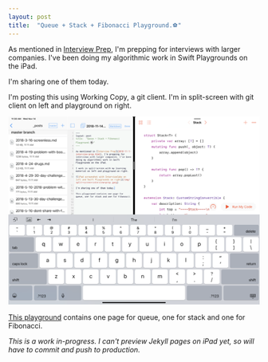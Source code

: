 ```yaml
---
layout: post
title:  "Queue + Stack + Fibonacci Playground.⚽️"
---
```


As mentioned in [Interview Prep](../../../2018/11/1/interview-prep.html), I'm prepping for interviews with larger companies. I've been doing my algorithmic work in Swift Playgrounds on the iPad.

I'm sharing one of them today.

I'm posting this using Working Copy, a git client. I'm in split-screen with git client on left and playground on right.

![iPad screenshot with Working Copy on left and Swift Playgrounds on right](/img/git-playground.png)

[This playground](/img/queue-stack.playground) contains one page for queue, one for stack and one for Fibonacci.



*This is a work in-progress. I can't preview Jekyll pages on iPad yet, so will have to commit and push to production.*
